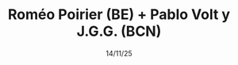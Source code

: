 ---
slug: "poirier-volt-jgg"
title: "Roméo Poirier (BE) + Pablo Volt y J.G.G. (BCN)"
date: "14/11/25"
time: "20:30"
venue: "Casa Montjuic"
ticketUrl: ""
bands:
  - name: "Roméo Poirier (Faitiche / BE)"
    image: "/images/shows/future/romeo-poirier.jpg"
    bandcamp: "https://romeopoirier.bandcamp.com/"
    description: "Roméo Poirier es uno de los nombres más singulares y respetados de la escena de música electrónica contemporánea. Su trabajo ha sido destacado por medios como The Wire, Boomkat, y Bandcamp Daily, y ha actuado en festivales de referencia como Le Guess Who?, Mutek Barcelona, Meakusma o Rewire, consolidando su presencia tanto en el circuito independiente como en los espacios de escucha más exigentes. Ex nadador profesional convertido en productor, su música parece flotar bajo el agua: composiciones digitales repletas de texturas líquidas, samples flotantes y loops que se deshacen lentamente. Su sonido se sitúa entre el ambient post-digital y el collage electroacústico, con ecos de dub y el exotismo de biblioteca, pero siempre con una voz propia y reconocible. Vuelve a Barcelona para presentar 'Off the Record' su nuevo disco para Faitiche, el sello de Jan Jelinek."
  - name: "Pablo Volt y J.G.G. (Ediciones Populares / BCN)"
    image: "/images/shows/future/volt-jgg.jpg"
    bandcamp: "https://edicionespopulares.bandcamp.com/"
    description: "Desde Barcelona, estarán presentando su disco Ambar, publicado por el sello Ediciones Populares. Antes de eso, ambos habían formado parte del grupo Kou Keri Kou y en los últimos años colaboraron en dos EPs digitales, Pócima (2021) y Conjuro (2022) con un estilo ambiental. En su nuevo trabajo se dejan llevar sin complejos por varias influencias y estilos, sean cumbia, ethio-jazz, dub o ambient. En estas canciones ambos tocan percusiones, bajos sintéticos, máquinas de ritmo, efectos y sintetizadores. J.G.G. se encarga de los teclados y Pablo Volt (también miembro de los geniales S.T.A) de la trompeta y la melódica."
---